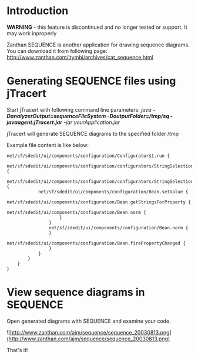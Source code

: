 # Introduction #

**WARNING** - this feature is discontinued and no longer tested or support. It may work inproperly

Zanthan SEQUENCE is another application for drawing sequence diagrams.
You can download it from following page: http://www.zanthan.com/itymbi/archives/cat_sequence.html

# Generating SEQUENCE files using jTracert #

Start jTracert with following command line parameters:
_java **-DanalyzerOutput=sequenceFileSystem -DoutputFolder=/tmp/sq -javaagent:jTracert.jar** -jar yourApplication.jar_

jTracert will generate SEQUENCE diagrams to the specified folder /tmp

Example file content is like below:
```
net/sf/sdedit/ui/components/configuration/Configurator$1.run {
    net/sf/sdedit/ui/components/configuration/configurators/StringSelectionConfigurator._actionPerformed {
        net/sf/sdedit/ui/components/configuration/configurators/StringSelectionConfigurator.applyValue {
            net/sf/sdedit/ui/components/configuration/Bean.setValue {
                net/sf/sdedit/ui/components/configuration/Bean.getStringsForProperty {
                    net/sf/sdedit/ui/components/configuration/Bean.norm {
                    }
                }
                net/sf/sdedit/ui/components/configuration/Bean.norm {
                }
                net/sf/sdedit/ui/components/configuration/Bean.firePropertyChanged {
                }
            }
        }
    }
}
```

# View sequence diagrams in SEQUENCE #

Open generated diagrams with SEQUENCE and examine your code.

![http://www.zanthan.com/ajm/sequence/sequence_20030813.png](http://www.zanthan.com/ajm/sequence/sequence_20030813.png)

That's it!